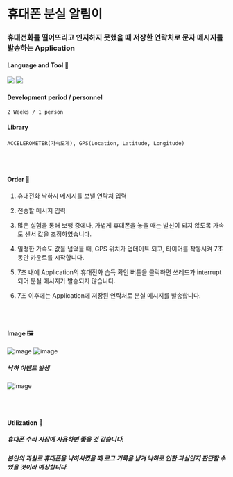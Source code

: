 # 휴대폰 분실 알림이

### 휴대전화를 떨어뜨리고 인지하지 못했을 때 저장한 연락처로 문자 메시지를 발송하는 Application

#### Language and Tool :hammer:
<img src="https://img.shields.io/badge/Java-007396?style=flat-square&logo=Java&logoColor=white"/></a>
<img src="https://img.shields.io/badge/Android Studio-3DDC84?style=flat-square&logo=Android&logoColor=white"/></a>

#### Development period / personnel
    2 Weeks / 1 person
    
#### Library
    ACCELEROMETER(가속도계), GPS(Location, Latitude, Longitude)

<br><br>
#### Order :egg:

1. 휴대전화 낙하시 메시지를 보낼 연락처 입력<br>

2. 전송할 메시지 입력

3. 많은 실험을 통해 보행 중에나, 가볍게 휴대폰을 놓을 때는 발신이 되지 않도록 가속도 센서 값을 조정하였습니다.

4. 일정한 가속도 값을 넘었을 때, GPS 위치가 업데이트 되고, 타이머를 작동시켜 7초 동안 카운트를 시작합니다.

5. 7초 내에 Application의 휴대전화 습득 확인 버튼을 클릭하면 쓰레드가 interrupt 되어 분실 메시지가 발송되지 않습니다.

6. 7초 이후에는 Application에 저장된 연락처로 분실 메시지를 발송합니다. 


<br><br>
#### Image 🖼️
![image](https://user-images.githubusercontent.com/66667857/174766906-4c64d6c1-d0ad-4372-8c72-e27c603b1090.png)
![image](https://user-images.githubusercontent.com/66667857/174767218-fb6dfe18-2635-4073-a85e-4f7cbc764f6c.png)
##### 낙하 이벤트 발생
![image](https://user-images.githubusercontent.com/66667857/174772184-f43cc112-8ac5-451b-b589-8a79fd035eec.png)


<br><br>
#### Utilization 🌟
##### 휴대폰 수리 시장에 사용하면 좋을 것 같습니다. 
##### 본인의 과실로 휴대폰을 낙하시켰을 때 로그 기록을 남겨 낙하로 인한 과실인지 판단할 수 있을 것이라 예상합니다.

